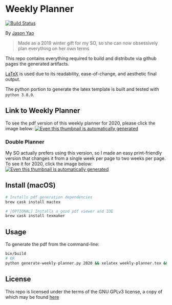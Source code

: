 # Weekly Planner
[![Build Status](https://travis-ci.org/JasonYao/weekly-planner.svg?branch=source)](https://travis-ci.org/JasonYao/weekly-planner)

By [Jason Yao](https://github.com/JasonYao/weekly-planner)

> Made as a 2019 winter gift for my SO, so she can now obsessively plan everything on her own terms

This repo contains everything required to build and
distribute via github pages the generated artifacts.

[LaTeX](https://www.latex-project.org) is used due to its readability,
ease-of-change, and aesthetic final output.

The python portion to generate the latex template is built and
tested with `python 3.8.0`.

## Link to Weekly Planner
To see the pdf version of this weekly planner for 2020, please click the image below:
[![Even this thumbnail is automatically generated](https://www.jasonyao.com/weekly-planner/2020.png)
](https://www.jasonyao.com/weekly-planner/2020.pdf)

### Double Planner
My SO actually prefers using this version, so I made an easy print-friendly version
that changes it from a single week per page to two weeks per page. To see it for 2020,
click the image below:
[![Even this thumbnail is automatically generated](https://www.jasonyao.com/weekly-planner/double/2020.png)
](https://www.jasonyao.com/weekly-planner/double/2020.pdf)

## Install (macOS)
```sh
# Installs pdf generation dependencies
brew cask install mactex

# [OPTIONAL] Installs a good pdf viewer and IDE
brew cask install texmaker
```

## Usage
To generate the pdf from the command-line:
```sh
bin/build
# OR
python generate-weekly-planner.py 2020 && xelatex weekly-planner.tex && xelatex biweekly-print-version.tex
```

## License
This repo is licensed under the terms of the GNU GPLv3 license,
a copy of which may be found [here](LICENSE)
